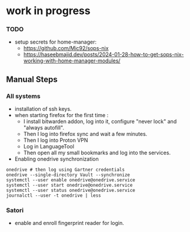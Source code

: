 # work in progress

### TODO
- setup secrets for home-manager:
  - https://github.com/Mic92/sops-nix
  - https://haseebmajid.dev/posts/2024-01-28-how-to-get-sops-nix-working-with-home-manager-modules/

## Manual Steps

### All systems
- installation of ssh keys.
- when starting firefox for the first time : 
  - I install bitwarden addon, log into it, configure "never lock" and "always autofill". 
  - Then I log into firefox sync and wait a few minutes.
  - Then I log into Proton VPN
  - Log in LanguageTool
  - Then open all my small bookmarks and log into the services.
- Enabling onedrive synchronization
```
onedrive # then log using Gartner credentials
onedrive --single-directory Vault --synchronize
systemctl --user enable onedrive@onedrive.service
systemctl --user start onedrive@onedrive.service
systemctl --user status onedrive@onedrive.service
journalctl --user -t onedrive | less
```

### Satori
- enable and enroll fingerprint reader for login.

